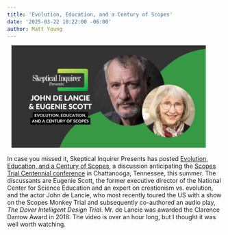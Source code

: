 ```yaml
---
title: 'Evolution, Education, and a Century of Scopes'
date: '2025-03-22 10:22:00 -06:00'
author: Matt Young
---
```

<figure class="on-the-left-side" style="margin-top: 10px; margin-right: 40px; margin-bottom: 10px; margin-left: 10px;">
<img src="/uploads/2025/Evolution_Education_Scopes.jpg" alt="Frontispiece of video"/>
<figcaption><a href=""></a>
</figcaption>
</figure> 

In case you missed it, Skeptical Inquirer Presents has posted <a href="https://skepticalinquirer.org/video/evolution-education-a-century-of-scopes-john-de-lancie-and-eugenie-scott/">Evolution, Education, and a Century of Scopes</a>, a discussion anticipating the <a href="https://centerforinquiry.org/scopes-trial-centennial-conference/">Scopes Trial Centennial conference</a> in Chattanooga, Tennessee, this summer. The discussants are Eugenie Scott, the former executive director of the National Center for Science Education and an expert on creationism vs. evolution, and the actor John de Lancie, who most recently toured the US with a show on the Scopes Monkey Trial and subsequently co-authored an audio play, <i>The Dover Intelligent Design Trial</i>. Mr. de Lancie was awarded the Clarence Darrow Award in 2018. The video is over an hour long, but I thought it was well worth watching.
